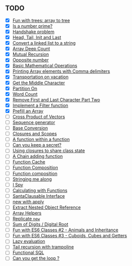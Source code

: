 ## TODO

- [x] [Fun with trees: array to tree](https://www.codewars.com/kata/fun-with-trees-array-to-tree)
- [x] [Is a number prime?](https://www.codewars.com/kata/is-a-number-prime)
- [x] [Handshake problem](https://www.codewars.com/kata/handshake-problem)
- [x] [Head, Tail, Init and Last](https://www.codewars.com/kata/head-tail-init-and-last)
- [x] [Convert a linked list to a string](https://www.codewars.com/kata/convert-a-linked-list-to-a-string)
- [x] [Array Deep Count](https://www.codewars.com/kata/array-deep-count)
- [x] [Mutual Recursion](https://www.codewars.com/kata/mutual-recursion)
- [x] [Opposite number](https://www.codewars.com/kata/opposite-number)
- [x] [Basic Mathematical Operations](https://www.codewars.com/kata/basic-mathematical-operations)
- [x] [Printing Array elements with Comma delimiters](https://www.codewars.com/kata/printing-array-elements-with-comma-delimiters)
- [x] [Transportation on vacation](https://www.codewars.com/kata/transportation-on-vacation)
- [x] [Get the Middle Character](https://www.codewars.com/kata/get-the-middle-character)
- [x] [Partition On](https://www.codewars.com/kata/partition-on)
- [x] [Word Count](https://www.codewars.com/kata/word-count)
- [x] [Remove First and Last Character Part Two](https://www.codewars.com/kata/remove-first-and-last-character-part-two)
- [x] [Implement a Filter function](https://www.codewars.com/kata/implement-a-filter-function)
- [x] [Prefill an Array](https://www.codewars.com/kata/prefill-an-array)
- [ ] [Cross Product of Vectors](https://www.codewars.com/kata/cross-product-of-vectors)
- [ ] [Sequence generator](https://www.codewars.com/kata/sequence-generator-1)
- [ ] [Base Conversion](https://www.codewars.com/kata/base-conversion/)
- [ ] [Closures and Scopes](https://www.codewars.com/kata/closures-and-scopes)
- [ ] [A function within a function](https://www.codewars.com/kata/a-function-within-a-function)
- [ ] [Can you keep a secret?](https://www.codewars.com/kata/can-you-keep-a-secret)
- [ ] [Using closures to share class state](https://www.codewars.com/kata/using-closures-to-share-class-state)
- [ ] [A Chain adding function](https://www.codewars.com/kata/a-chain-adding-function)
- [ ] [Function Cache](https://www.codewars.com/kata/function-cache)
- [ ] [Function Composition](https://www.codewars.com/kata/function-composition)
- [ ] [Function composition](https://www.codewars.com/kata/function-composition-1)
- [ ] [Stringing me along](https://www.codewars.com/kata/stringing-me-along)
- [ ] [I Spy](https://www.codewars.com/kata/i-spy)
- [ ] [Calculating with Functions](https://www.codewars.com/kata/calculating-with-functions)
- [ ] [SantaClausable Interface](https://www.codewars.com/kata/santaclausable-interface)
- [ ] [new with apply](https://www.codewars.com/kata/new-with-apply)
- [ ] [Extract Nested Object Reference](https://www.codewars.com/kata/extract-nested-object-reference)
- [ ] [Array Helpers](https://www.codewars.com/kata/array-helpers)
- [ ] [Replicate `new`](https://www.codewars.com/kata/replicate-new)
- [ ] [Sum of Digits / Digital Root](https://www.codewars.com/kata/sum-of-digits-slash-digital-root/)
- [ ] [Fun with ES6 Classes #2 - Animals and Inheritance](https://www.codewars.com/kata/fun-with-es6-classes-number-2-animals-and-inheritance)
- [ ] [Fun with ES6 Classes #3 - Cuboids, Cubes and Getters](https://www.codewars.com/kata/fun-with-es6-classes-number-3-cuboids-cubes-and-getters)
- [ ] [Lazy evaluation](https://www.codewars.com/kata/lazy-evaluation)
- [ ] [Tail recursion with trampoline](https://www.codewars.com/kata/tail-recursion-with-trampoline)
- [ ] [Functional SQL](https://www.codewars.com/kata/functional-sql)
- [ ] [Can you get the loop ?](https://www.codewars.com/kata/can-you-get-the-loop)
